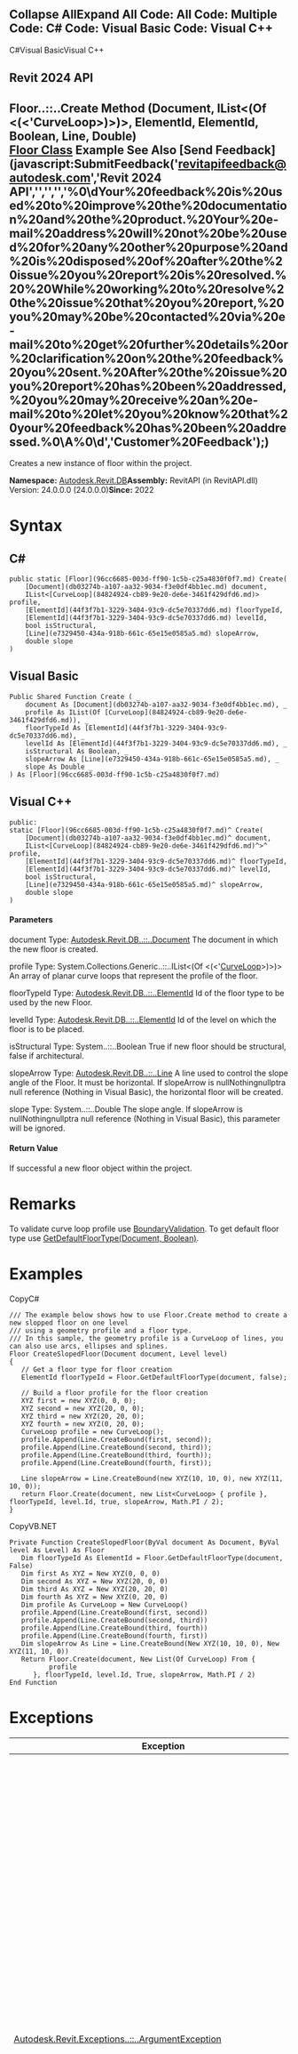 ﻿

Collapse AllExpand All Code: All Code: Multiple Code: C# Code: Visual Basic Code: Visual C++   
---  
  
C#Visual BasicVisual C++

Revit 2024 API  
---  
Floor..::..Create Method (Document, IList<(Of <(<'CurveLoop>)>)>, ElementId, ElementId, Boolean, Line, Double)  
[Floor Class](96cc6685-003d-ff90-1c5b-c25a4830f0f7.md) Example See Also [Send Feedback](javascript:SubmitFeedback\('revitapifeedback@autodesk.com','Revit 2024 API','','','','%0\\dYour%20feedback%20is%20used%20to%20improve%20the%20documentation%20and%20the%20product.%20Your%20e-mail%20address%20will%20not%20be%20used%20for%20any%20other%20purpose%20and%20is%20disposed%20of%20after%20the%20issue%20you%20report%20is%20resolved.%20%20While%20working%20to%20resolve%20the%20issue%20that%20you%20report,%20you%20may%20be%20contacted%20via%20e-mail%20to%20get%20further%20details%20or%20clarification%20on%20the%20feedback%20you%20sent.%20After%20the%20issue%20you%20report%20has%20been%20addressed,%20you%20may%20receive%20an%20e-mail%20to%20let%20you%20know%20that%20your%20feedback%20has%20been%20addressed.%0\\A%0\\d','Customer%20Feedback'\);)  
---  
  
Creates a new instance of floor within the project. 

**Namespace:** [Autodesk.Revit.DB](87546ba7-461b-c646-cbb1-2cb8f5bff8b2.md)**Assembly:** RevitAPI (in RevitAPI.dll) Version: 24.0.0.0 (24.0.0.0)**Since:** 2022 

# Syntax

C#  
---  
      
    
    public static [Floor](96cc6685-003d-ff90-1c5b-c25a4830f0f7.md) Create(
    	[Document](db03274b-a107-aa32-9034-f3e0df4bb1ec.md) document,
    	IList<[CurveLoop](84824924-cb89-9e20-de6e-3461f429dfd6.md)> profile,
    	[ElementId](44f3f7b1-3229-3404-93c9-dc5e70337dd6.md) floorTypeId,
    	[ElementId](44f3f7b1-3229-3404-93c9-dc5e70337dd6.md) levelId,
    	bool isStructural,
    	[Line](e7329450-434a-918b-661c-65e15e0585a5.md) slopeArrow,
    	double slope
    )  
  
Visual Basic  
---  
      
    
    Public Shared Function Create ( _
    	document As [Document](db03274b-a107-aa32-9034-f3e0df4bb1ec.md), _
    	profile As IList(Of [CurveLoop](84824924-cb89-9e20-de6e-3461f429dfd6.md)), _
    	floorTypeId As [ElementId](44f3f7b1-3229-3404-93c9-dc5e70337dd6.md), _
    	levelId As [ElementId](44f3f7b1-3229-3404-93c9-dc5e70337dd6.md), _
    	isStructural As Boolean, _
    	slopeArrow As [Line](e7329450-434a-918b-661c-65e15e0585a5.md), _
    	slope As Double _
    ) As [Floor](96cc6685-003d-ff90-1c5b-c25a4830f0f7.md)  
  
Visual C++  
---  
      
    
    public:
    static [Floor](96cc6685-003d-ff90-1c5b-c25a4830f0f7.md)^ Create(
    	[Document](db03274b-a107-aa32-9034-f3e0df4bb1ec.md)^ document, 
    	IList<[CurveLoop](84824924-cb89-9e20-de6e-3461f429dfd6.md)^>^ profile, 
    	[ElementId](44f3f7b1-3229-3404-93c9-dc5e70337dd6.md)^ floorTypeId, 
    	[ElementId](44f3f7b1-3229-3404-93c9-dc5e70337dd6.md)^ levelId, 
    	bool isStructural, 
    	[Line](e7329450-434a-918b-661c-65e15e0585a5.md)^ slopeArrow, 
    	double slope
    )  
  
#### Parameters

document
    Type: [Autodesk.Revit.DB..::..Document](db03274b-a107-aa32-9034-f3e0df4bb1ec.md) The document in which the new floor is created. 

profile
    Type: System.Collections.Generic..::..IList<(Of <(<'[CurveLoop](84824924-cb89-9e20-de6e-3461f429dfd6.md)>)>)> An array of planar curve loops that represent the profile of the floor. 

floorTypeId
    Type: [Autodesk.Revit.DB..::..ElementId](44f3f7b1-3229-3404-93c9-dc5e70337dd6.md) Id of the floor type to be used by the new Floor. 

levelId
    Type: [Autodesk.Revit.DB..::..ElementId](44f3f7b1-3229-3404-93c9-dc5e70337dd6.md) Id of the level on which the floor is to be placed. 

isStructural
    Type: System..::..Boolean True if new floor should be structural, false if architectural. 

slopeArrow
    Type: [Autodesk.Revit.DB..::..Line](e7329450-434a-918b-661c-65e15e0585a5.md) A line used to control the slope angle of the Floor. It must be horizontal. If slopeArrow is nullNothingnullptra null reference (Nothing in Visual Basic), the horizontal floor will be created. 

slope
    Type: System..::..Double The slope angle. If slopeArrow is nullNothingnullptra null reference (Nothing in Visual Basic), this parameter will be ignored. 

#### Return Value

If successful a new floor object within the project. 

# Remarks

To validate curve loop profile use [BoundaryValidation](82d6e0c5-f102-ce90-9521-3c2e74fbd495.md). To get default floor type use [GetDefaultFloorType(Document, Boolean)](3eebff6a-ccfa-d4ab-fcf8-239d4d2ec8de.md). 

# Examples

CopyC#
    
    
    /// The example below shows how to use Floor.Create method to create a new slopped floor on one level 
    /// using a geometry profile and a floor type. 
    /// In this sample, the geometry profile is a CurveLoop of lines, you can also use arcs, ellipses and splines.
    Floor CreateSlopedFloor(Document document, Level level)
    {
       // Get a floor type for floor creation
       ElementId floorTypeId = Floor.GetDefaultFloorType(document, false);
    
       // Build a floor profile for the floor creation
       XYZ first = new XYZ(0, 0, 0);
       XYZ second = new XYZ(20, 0, 0);
       XYZ third = new XYZ(20, 20, 0);
       XYZ fourth = new XYZ(0, 20, 0);
       CurveLoop profile = new CurveLoop();
       profile.Append(Line.CreateBound(first, second));
       profile.Append(Line.CreateBound(second, third));
       profile.Append(Line.CreateBound(third, fourth));
       profile.Append(Line.CreateBound(fourth, first));
    
       Line slopeArrow = Line.CreateBound(new XYZ(10, 10, 0), new XYZ(11, 10, 0));
       return Floor.Create(document, new List<CurveLoop> { profile }, floorTypeId, level.Id, true, slopeArrow, Math.PI / 2);
    }

CopyVB.NET
    
    
    Private Function CreateSlopedFloor(ByVal document As Document, ByVal level As Level) As Floor
       Dim floorTypeId As ElementId = Floor.GetDefaultFloorType(document, False)
       Dim first As XYZ = New XYZ(0, 0, 0)
       Dim second As XYZ = New XYZ(20, 0, 0)
       Dim third As XYZ = New XYZ(20, 20, 0)
       Dim fourth As XYZ = New XYZ(0, 20, 0)
       Dim profile As CurveLoop = New CurveLoop()
       profile.Append(Line.CreateBound(first, second))
       profile.Append(Line.CreateBound(second, third))
       profile.Append(Line.CreateBound(third, fourth))
       profile.Append(Line.CreateBound(fourth, first))
       Dim slopeArrow As Line = Line.CreateBound(New XYZ(10, 10, 0), New XYZ(11, 10, 0))
       Return Floor.Create(document, New List(Of CurveLoop) From {
              profile
          }, floorTypeId, level.Id, True, slopeArrow, Math.PI / 2)
    End Function

# Exceptions

| Exception | Condition |
| --- | --- |
| [Autodesk.Revit.Exceptions..::..ArgumentException](2e6e4206-97a8-dd4b-df5d-4269f4bb6088.md) | The ElementId levelId is not a Level. -or- The floorTypeId does not correspond to a FloorType. -or- The input curve loops cannot compose a valid boundary, that means: the "curveLoops" collection is empty; or some curve loops intersect with each other; or each curve loop is not closed individually; or each curve loop is not planar; or each curve loop is not in a plane parallel to the horizontal(XY) plane; or input curves contain at least one helical curve. -or- The slopeArrow must be a horizontal line. -or- Input curves build invalid sketch. -or- Failed to create curve elements. |
| [Autodesk.Revit.Exceptions..::..ArgumentNullException](631e1424-60f4-929b-4e52-dda9dcd26316.md) | A non-optional argument was null |
| [Autodesk.Revit.Exceptions..::..InvalidOperationException](9e715f03-3884-e539-4dd6-8d7545733adc.md) | Cannot generate a sketch. -or- Failed to create new element. |
| [Autodesk.Revit.Exceptions..::..ModificationForbiddenException](53205486-5917-7c33-8e67-e362106ddc97.md) | The document is in failure mode: an operation has failed, and Revit requires the user to either cancel the operation or fix the problem (usually by deleting certain elements). -or- The document is being loaded, or is in the midst of another sensitive process. |
| [Autodesk.Revit.Exceptions..::..ModificationOutsideTransactionException](8f025460-c283-ea99-aa8a-5a36e11528f4.md) | The document has no open transaction. |
  
# See Also

[Floor Class](96cc6685-003d-ff90-1c5b-c25a4830f0f7.md)

[Create Overload](f60f6833-9511-844f-2411-a7cb5da34bb8.md)

[Autodesk.Revit.DB Namespace](87546ba7-461b-c646-cbb1-2cb8f5bff8b2.md)

Send comments on this topic to [Autodesk](mailto:revitapifeedback%40autodesk.com?Subject=Revit 2024 API)